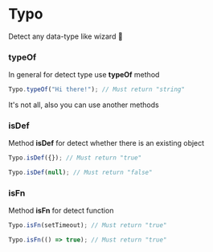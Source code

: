# Typo

Detect any data-type like wizard 🌟



### typeOf

In general for detect type use **typeOf** method

```javascript
Typo.typeOf("Hi there!"); // Must return "string"
```

It's not all, also you can use another methods



### isDef

Method **isDef** for detect whether there is an existing object

```javascript
Typo.isDef({}); // Must return "true"

Typo.isDef(null); // Must return "false"
```



### isFn

Method **isFn** for detect function

```javascript
Typo.isFn(setTimeout); // Must return "true"

Typo.isFn(() => true); // Must return "true"
```
